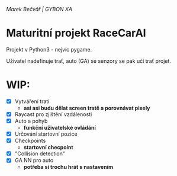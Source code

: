*Marek Bečvář | GYBON XA*

# Maturitní projekt RaceCarAI

Projekt v Python3 - nejvíc pygame.

Uživatel nadefinuje trať, auto (GA) se senzory se pak učí trať projet.

# WIP:
* [x] Vytváření tratí
    - **asi asi budu dělat screen tratě a porovnávat pixely**
* [x] Raycast pro zjištění vzdálenosti
* [x] Auto a pohyb
    - **funkční uživatelské ovládání** 
* [x] Určování startovní pozice
* [x] Checkpoints
    - **startovní checpoint**
* [x] "Collision detection"
* [x] GA NN pro auto
    - **potřeba si trochu hrát s nastavením**
